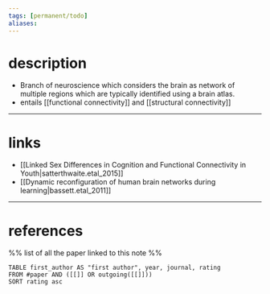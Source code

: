 ```yaml
---
tags: [permanent/todo] 
aliases:
---
```

# description
- Branch of neuroscience which considers the brain as network of multiple regions which are typically identified using a brain atlas. 
- entails [[functional connectivity]] and [[structural connectivity]]

---
# links
- [[Linked Sex Differences in Cognition and Functional Connectivity in Youth|satterthwaite.etal_2015]]
- [[Dynamic reconfiguration of human brain networks during learning|bassett.etal_2011]]
---
# references
%% list of all the paper linked to this note %%
```dataview
TABLE first_author AS "first author", year, journal, rating 
FROM #paper AND ([[]] OR outgoing([[]]))
SORT rating asc
```
